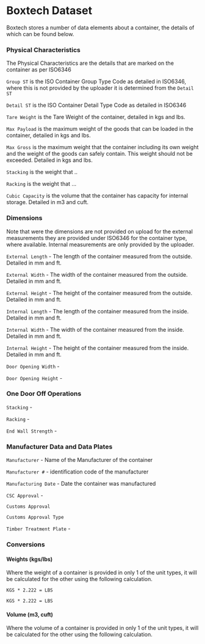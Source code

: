 # Boxtech Dataset

Boxtech stores a number of data elements about a container, the details of which can be found below.  

### Physical Characteristics 

The Physical Characteristics are the details that are marked on the container as per ISO6346

`Group ST` is the ISO Container Group Type Code as detailed in ISO6346, where this is not provided by the uploader it is determined from the `Detail ST` 

`Detail ST` is the ISO Container Detail Type Code as detailed in ISO6346

`Tare Weight` is the Tare Weight of the container, detailed in kgs and lbs.  

`Max Payload` is the maximum weight of the goods that can be loaded in the container, detailed in kgs and lbs. 

`Max Gross` is the maximum weight that the container including its own weight and the weight of the goods can safely contain.  This weight should not be exceeded.  Detailed in kgs and lbs.  

`Stacking` is the weight that ..

`Racking` is the weight that ...

`Cubic Capacity` is the volume that the container has capacity for internal storage.  Detailed in m3 and cuft. 

### Dimensions 

Note that were the dimensions are not provided on upload for the external measurements they are provided under ISO6346 for the container type, where available.  Internal measurements are only provided by the uploader.

`External Length` - The length of the container measured from the outside.  Detailed in mm and ft.

`External Width` - The width of the container measured from the outside.  Detailed in mm and ft.

`External Height` - The height of the container measured from the outside.  Detailed in mm and ft.

`Internal Length` - The length of the container measured from the inside.  Detailed in mm and ft.

`Internal Width` - The width of the container measured from the inside.  Detailed in mm and ft.

`Internal Height` - The height of the container measured from the inside.  Detailed in mm and ft.

`Door Opening Width` - 

`Door Opening Height` - 

### One Door Off Operations 

`Stacking` - 

`Racking` - 

`End Wall Strength` - 

### Manufacturer Data and Data Plates

`Manufacturer` - Name of the Manufacturer of the container

`Manufacturer #` - identification code of the manufacturer

`Manufacturing Date` - Date the container was manufactured 

`CSC Approval` - 

`Customs Approval`

`Customs Approval Type`

`Timber Treatment Plate` - 

### Conversions

#### Weights \(kgs/lbs\)

Where the weight of a container is provided in only 1 of the unit types, it will be calculated for the other using the following calculation.

 `KGS * 2.222 = LBS`

 `KGS * 2.222 = LBS`

#### Volume \(m3, cuft\)

Where the volume of a container is provided in only 1 of the unit types, it will be calculated for the other using the following calculation.

